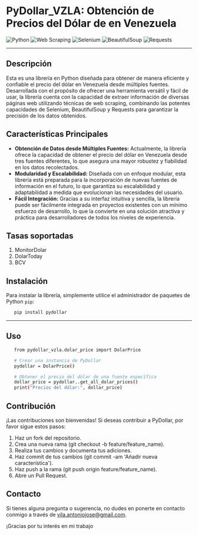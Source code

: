 
# PyDollar_VZLA: Obtención de Precios del Dólar de en Venezuela

![Python](https://img.shields.io/badge/Lenguaje-Python-blue)
![Web Scraping](https://img.shields.io/badge/Tecnología-Web%20Scraping-green)
![Selenium](https://img.shields.io/badge/Tecnología-Selenium-yellow)
![BeautifulSoup](https://img.shields.io/badge/Tecnología-BeautifulSoup-orange)
![Requests](https://img.shields.io/badge/Tecnología-Requests-red)

---

## Descripción

Esta es una librería en Python diseñada para obtener de manera eficiente y confiable el precio del dólar en Venezuela desde múltiples fuentes. Desarrollada con el propósito de ofrecer una herramienta versátil y fácil de usar, la librería cuenta con la capacidad de extraer información de diversas páginas web utilizando técnicas de web scraping, combinando las potentes capacidades de Selenium, BeautifulSoup y Requests para garantizar la precisión de los datos obtenidos.

## Características Principales

- **Obtención de Datos desde Múltiples Fuentes:** Actualmente, la librería ofrece la capacidad de obtener el precio del dólar en Venezuela desde tres fuentes diferentes, lo que asegura una mayor robustez y fiabilidad en los datos recolectados.
- **Modularidad y Escalabilidad:** Diseñada con un enfoque modular, esta librería está preparada para la incorporación de nuevas fuentes de información en el futuro, lo que garantiza su escalabilidad y adaptabilidad a medida que evolucionan las necesidades del usuario.
- **Fácil Integración:** Gracias a su interfaz intuitiva y sencilla, la librería puede ser fácilmente integrada en proyectos existentes con un mínimo esfuerzo de desarrollo, lo que la convierte en una solución atractiva y práctica para desarrolladores de todos los niveles de experiencia.

## Tasas soportadas

1. MonitorDolar
2. DolarToday
3. BCV

## Instalación

Para instalar la librería, simplemente utilice el administrador de paquetes de Python `pip`:

```bash
   pip install pydollar
```
---

## Uso

```bash
   from pydollar_vzla.dolar_price import DolarPrice

   # Crear una instancia de PyDollar
   pydollar = DolarPrice()

   # Obtener el precio del dólar de una fuente específica
   dollar_price = pydollar..get_all_dolar_prices()
   print("Precios del dólar:", dollar_price)

```

## Contribución

¡Las contribuciones son bienvenidas! Si deseas contribuir a PyDollar, por favor sigue estos pasos:

1. Haz un fork del repositorio.
2. Crea una nueva rama (git checkout -b feature/feature_name).
3. Realiza tus cambios y documenta tus adiciones.
4. Haz commit de tus cambios (git commit -am 'Añadir nueva característica').
5. Haz push a la rama (git push origin feature/feature_name).
6. Abre un Pull Request.

## Contacto

Si tienes alguna pregunta o sugerencia, no dudes en ponerte en contacto conmigo a través de [vila.antoniojose@gmail.com](mailto:vila.antoniojose@gmail.com).

¡Gracias por tu interés en mi trabajo
